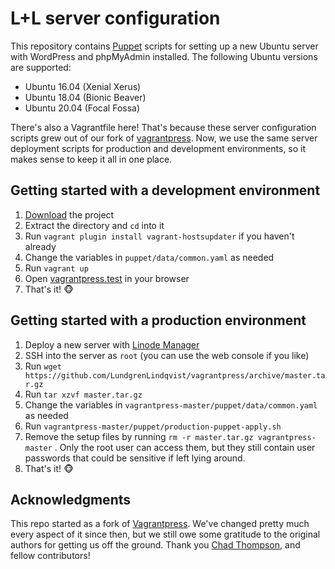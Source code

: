 # L+L server configuration

This repository contains [Puppet](https://puppet.com/) scripts for setting up a new Ubuntu server with WordPress and phpMyAdmin installed. The following Ubuntu versions are supported:

- Ubuntu 16.04 (Xenial Xerus)
- Ubuntu 18.04 (Bionic Beaver)
- Ubuntu 20.04 (Focal Fossa)

There's also a Vagrantfile here! That's because these server configuration scripts grew out of our fork of [vagrantpress](https://github.com/vagrantpress/vagrantpress). Now, we use the same server deployment scripts for production and development environments, so it makes sense to keep it all in one place.

## Getting started with a development environment

1. [Download](https://github.com/LundgrenLindqvist/vagrantpress/archive/master.tar.gz) the project
2. Extract the directory and `cd` into it
3. Run `vagrant plugin install vagrant-hostsupdater` if you haven't already
4. Change the variables in `puppet/data/common.yaml` as needed
5. Run `vagrant up`
6. Open [vagrantpress.test](http://vagrantpress.test) in your browser
7. That's it! 🐵

## Getting started with a production environment

1. Deploy a new server with [Linode Manager](https://manager.linode.com)
2. SSH into the server as `root` (you can use the web console if you like)
3. Run `wget https://github.com/LundgrenLindqvist/vagrantpress/archive/master.tar.gz`
4. Run `tar xzvf master.tar.gz`
5. Change the variables in `vagrantpress-master/puppet/data/common.yaml` as needed
6. Run `vagrantpress-master/puppet/production-puppet-apply.sh`
7. Remove the setup files by running `rm -r master.tar.gz vagrantpress-master` . Only the root user can access them, but they still contain user passwords that could be sensitive if left lying around.
8. That's it! 🐵

## Acknowledgments

This repo started as a fork of [Vagrantpress](https://github.com/vagrantpress/vagrantpress/). We've changed pretty much every aspect of it since then, but we still owe some gratitude to the original authors for getting us off the ground. Thank you [Chad Thompson](https://chadthompson.me/), and fellow contributors!
